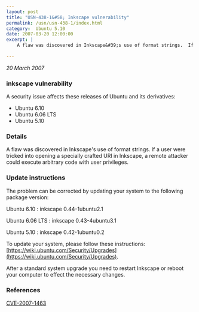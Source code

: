 ```yaml
---
layout: post
title: "USN-438-1&#58; Inkscape vulnerability"
permalink: /usn/usn-438-1/index.html
category:  Ubuntu 5.10
date: 2007-03-20 12:00:00
excerpt: |
    A flaw was discovered in Inkscape&#39;s use of format strings.  If a user  were tricked into opening a specially crafted URI in Inkscape, a remote  attacker could execute arbitrary code with user privileges.
    
--- 
```

 
 

*20 March 2007*

### inkscape vulnerability

A security issue affects these releases of Ubuntu and its derivatives:

* Ubuntu 6.10
* Ubuntu 6.06 LTS
* Ubuntu 5.10

### Details

A flaw was discovered in Inkscape&#39;s use of format strings. If a user were tricked into opening a specially crafted URI in Inkscape, a remote attacker could execute arbitrary code with user privileges.

### Update instructions

The problem can be corrected by updating your system to the following package version:

Ubuntu 6.10
 : inkscape <span>0.44-1ubuntu2.1</span>

Ubuntu 6.06 LTS
 : inkscape <span>0.43-4ubuntu3.1</span>

Ubuntu 5.10
 : inkscape <span>0.42-1ubuntu0.2</span>

To update your system, please follow these instructions: [https://wiki.ubuntu.com/Security/Upgrades](https://wiki.ubuntu.com/Security/Upgrades).

After a standard system upgrade you need to restart Inkscape or reboot your computer to effect the necessary changes.

### References

 
 [CVE-2007-1463](http://people.ubuntu.com/~ubuntu-security/cve/CVE-2007-1463)
 

